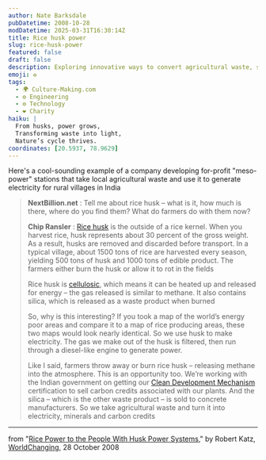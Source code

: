 ```yaml
---
author: Nate Barksdale
pubDatetime: 2008-10-28
modDatetime: 2025-03-31T16:30:14Z
title: Rice husk power
slug: rice-husk-power
featured: false
draft: false
description: Exploring innovative ways to convert agricultural waste, specifically rice husks, into sustainable energy solutions for rural villages in India.
emoji: ♻️
tags:
  - 🌍 Culture-Making.com
  - ⚙️ Engineering
  - ⚙️ Technology
  - ❤️ Charity
haiku: |
  From husks, power grows,  
  Transforming waste into light,  
  Nature’s cycle thrives.
coordinates: [20.5937, 78.9629]
---
```


Here's a cool-sounding example of a company developing for-profit "meso-power" stations that take local agricultural waste and use it to generate electricity for rural villages in India

> **NextBillion.net** : Tell me about rice husk – what is it, how much is there, where do you find them? What do farmers do with them now?
>
> **Chip Ransler** : [Rice husk](http://en.wikipedia.org/wiki/Rice_hulls) is the outside of a rice kernel. When you harvest rice, husk represents about 30 percent of the gross weight. As a result, husks are removed and discarded before transport. In a typical village, about 1500 tons of rice are harvested every season, yielding 500 tons of husk and 1000 tons of edible product. The farmers either burn the husk or allow it to rot in the fields
>
> Rice husk is [cellulosic](http://en.wikipedia.org/wiki/Cellulose), which means it can be heated up and released for energy – the gas released is similar to methane. It also contains silica, which is released as a waste product when burned
>
> So, why is this interesting? If you took a map of the world’s energy poor areas and compare it to a map of rice producing areas, these two maps would look nearly identical. So we use husk to make electricity. The gas we make out of the husk is filtered, then run through a diesel-like engine to generate power.
>
> Like I said, farmers throw away or burn rice husk – releasing methane into the atmosphere. This is an opportunity too. We’re working with the Indian government on getting our [Clean Development Mechanism](http://en.wikipedia.org/wiki/Clean_Development_Mechanism) certification to sell carbon credits associated with our plants. And the silica – which is the other waste product – is sold to concrete manufacturers. So we take agricultural waste and turn it into electricity, minerals and carbon credits

---

from "[Rice Power to the People With Husk Power Systems](http://web.archive.org/web/20140529090355/http://www.worldchanging.com/archives/008923.html)," by Robert Katz, [WorldChanging](http://web.archive.org/web/20140529090355/http://www.worldchanging.com/archives/008923.html), 28 October 2008

